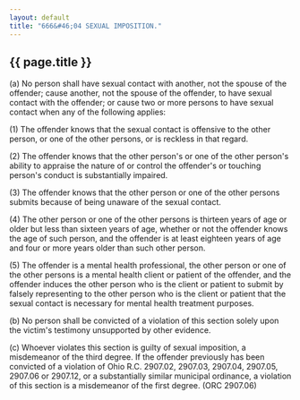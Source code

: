 ```yaml
---
layout: default 
title: "666&#46;04 SEXUAL IMPOSITION."
---
```


{{ page.title }}
----------------

​(a) No person shall have sexual contact with another, not the spouse of
the offender; cause another, not the spouse of the offender, to have
sexual contact with the offender; or cause two or more persons to have
sexual contact when any of the following applies:

​(1) The offender knows that the sexual contact is offensive to the
other person, or one of the other persons, or is reckless in that
regard.

​(2) The offender knows that the other person's or one of the other
person's ability to appraise the nature of or control the offender's or
touching person's conduct is substantially impaired.

​(3) The offender knows that the other person or one of the other
persons submits because of being unaware of the sexual contact.

​(4) The other person or one of the other persons is thirteen years of
age or older but less than sixteen years of age, whether or not the
offender knows the age of such person, and the offender is at least
eighteen years of age and four or more years older than such other
person.

​(5) The offender is a mental health professional, the other person or
one of the other persons is a mental health client or patient of the
offender, and the offender induces the other person who is the client or
patient to submit by falsely representing to the other person who is the
client or patient that the sexual contact is necessary for mental health
treatment purposes.

​(b) No person shall be convicted of a violation of this section solely
upon the victim's testimony unsupported by other evidence.

​(c) Whoever violates this section is guilty of sexual imposition, a
misdemeanor of the third degree. If the offender previously has been
convicted of a violation of Ohio R.C. 2907.02, 2907.03, 2907.04,
2907.05, 2907.06 or 2907.12, or a substantially similar municipal
ordinance, a violation of this section is a misdemeanor of the first
degree. (ORC 2907.06)
